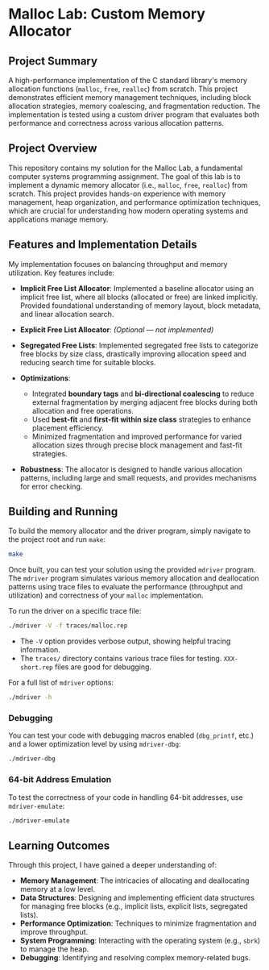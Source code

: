 # Malloc Lab: Custom Memory Allocator

## Project Summary

A high-performance implementation of the C standard library's memory allocation functions (`malloc`, `free`, `realloc`) from scratch. This project demonstrates efficient memory management techniques, including block allocation strategies, memory coalescing, and fragmentation reduction. The implementation is tested using a custom driver program that evaluates both performance and correctness across various allocation patterns.

## Project Overview

This repository contains my solution for the Malloc Lab, a fundamental computer systems programming assignment. The goal of this lab is to implement a dynamic memory allocator (i.e., `malloc`, `free`, `realloc`) from scratch. This project provides hands-on experience with memory management, heap organization, and performance optimization techniques, which are crucial for understanding how modern operating systems and applications manage memory.

## Features and Implementation Details

My implementation focuses on balancing throughput and memory utilization. Key features include:
*   **Implicit Free List Allocator**: Implemented a baseline allocator using an implicit free list, where all blocks (allocated or free) are linked implicitly. Provided foundational understanding of memory layout, block metadata, and linear allocation search.

*   **Explicit Free List Allocator**: *(Optional — not implemented)*

*   **Segregated Free Lists**: Implemented segregated free lists to categorize free blocks by size class, drastically improving allocation speed and reducing search time for suitable blocks.

*   **Optimizations**:
    *   Integrated **boundary tags** and **bi-directional coalescing** to reduce external fragmentation by merging adjacent free blocks during both allocation and free operations.
    *   Used **best-fit** and **first-fit within size class** strategies to enhance placement efficiency.
    *   Minimized fragmentation and improved performance for varied allocation sizes through precise block management and fast-fit strategies.

*   **Robustness**: The allocator is designed to handle various allocation patterns, including large and small requests, and provides mechanisms for error checking.

## Building and Running

To build the memory allocator and the driver program, simply navigate to the project root and run `make`:

```bash
make
```

Once built, you can test your solution using the provided `mdriver` program. The `mdriver` program simulates various memory allocation and deallocation patterns using trace files to evaluate the performance (throughput and utilization) and correctness of your `malloc` implementation.

To run the driver on a specific trace file:

```bash
./mdriver -V -f traces/malloc.rep
```

*   The `-V` option provides verbose output, showing helpful tracing information.
*   The `traces/` directory contains various trace files for testing. `XXX-short.rep` files are good for debugging.

For a full list of `mdriver` options:

```bash
./mdriver -h
```

### Debugging

You can test your code with debugging macros enabled (`dbg_printf`, etc.) and a lower optimization level by using `mdriver-dbg`:

```bash
./mdriver-dbg
```

### 64-bit Address Emulation

To test the correctness of your code in handling 64-bit addresses, use `mdriver-emulate`:

```bash
./mdriver-emulate
```

## Learning Outcomes

Through this project, I have gained a deeper understanding of:

*   **Memory Management**: The intricacies of allocating and deallocating memory at a low level.
*   **Data Structures**: Designing and implementing efficient data structures for managing free blocks (e.g., implicit lists, explicit lists, segregated lists).
*   **Performance Optimization**: Techniques to minimize fragmentation and improve throughput.
*   **System Programming**: Interacting with the operating system (e.g., `sbrk`) to manage the heap.
*   **Debugging**: Identifying and resolving complex memory-related bugs.
